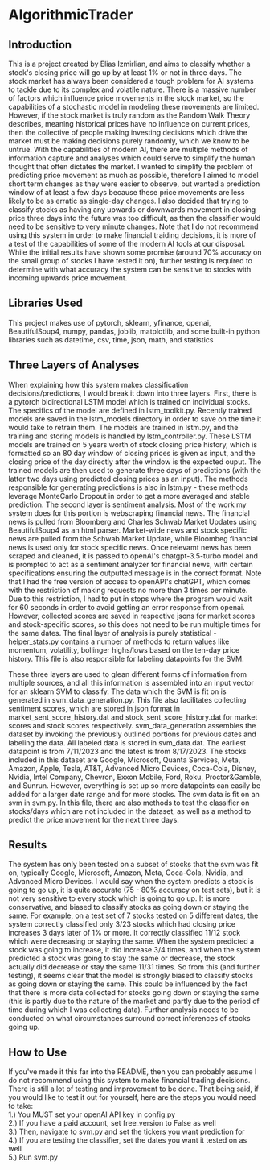# AlgorithmicTrader

## Introduction
This is a project created by Elias Izmirlian, and aims to classify whether a stock's closing price will go up by at least 1% or not in three days. The stock market has always been considered a tough problem for AI systems to tackle due to its complex and volatile nature. There is a massive number of factors which influence price movements in the stock market, so the capabilities of a stochastic model in modeling these movements are limited. However, if the stock market is truly random as the Random Walk Theory describes, meaning historical prices have no influence on current prices, then the collective of people making investing decisions which drive the market must be making decisions purely randomly, which we know to be untrue. With the capabilities of modern AI, there are multiple methods of information capture and analyses which could serve to simplify the human thought that often dictates the market. I wanted to simplify the problem of predicting price movement as much as possible, therefore I aimed to model short term changes as they were easier to observe, but wanted a prediction window of at least a few days because these price movements are less likely to be as erratic as single-day changes. I also decided that trying to classify stocks as having any upwards or downwards movement in closing price three days into the future was too difficult, as then the classifier would need to be sensitive to very minute changes.
Note that I do not recommend using this system in order to make financial traiding decisions, it is more of a test of the capabilities of some of the modern AI tools at our disposal. While the initial results have shown some promise (around 70% accuracy on the small group of stocks I have tested it on), further testing is required to determine with what accuracy the system can be sensitive to stocks with incoming upwards price movement.

## Libraries Used
This project makes use of pytorch, sklearn, yfinance, openai, BeautifulSoup4, numpy, pandas, joblib, matplotlib, and some built-in python libraries such as datetime, csv, time, json, math, and statistics

## Three Layers of Analyses
When explaining how this system makes classification decisions/predictions, I would break it down into three layers. First, there is a pytorch bidirectional LSTM model which is trained on individual stocks. The specifics of the model are defined in lstm_toolkit.py. Recently trained models are saved in the lstm_models directory in order to save on the time it would take to retrain them. The models are trained in lstm.py, and the training and storing models is handled by lstm_controller.py. These LSTM models are trained on 5 years worth of stock closing price history, which is formatted so an 80 day window of closing prices is given as input, and the closing price of the day directly after the window is the expected ouput. The trained models are then used to generate three days of predictions (with the latter two days using predicted closing prices as an input). The methods responsible for generating predictions is also in lstm.py - these methods leverage MonteCarlo Dropout in order to get a more averaged and stable prediction. 
The second layer is sentiment analysis. Most of the work my system does for this portion is webscraping financial news. The financial news is pulled from Bloomberg and Charles Schwab Market Updates using BeautifulSoup4 as an html parser. Market-wide news and stock specific news are pulled from the Schwab Market Update, while Bloombeg financial news is used only for stock specific news. Once relevamt news has been scraped and cleaned, it is passed to openAI's chatgpt-3.5-turbo model and is prompted to act as a sentiment analyzer for financial news, with certain specifications ensuring the outputted message is in the correct format. Note that I had the free version of access to openAPI's chatGPT, which comes with the restriction of making requests no more than 3 times per minute. Due to this restriction, I had to put in stops where the program would wait for 60 seconds in order to avoid getting an error response from openai. However, collected scores are saved in respective jsons for market scores and stock-specific scores, so this does not need to be run multiple times for the same dates.
The final layer of analysis is purely statistical - helper_stats.py contains a number of methods to return values like momentum, volatility, bollinger highs/lows based on the ten-day price history. This file is also responsible for labeling datapoints for the SVM.

These three layers are used to glean different forms of information from multiple sources, and all this information is assembled into an input vector for an sklearn SVM to classify. The data which the SVM is fit on is generated in svm_data_generation.py. This file also facilitates collecting sentiment scores, which are stored in json format in market_sent_score_history.dat and stock_sent_score_history.dat for market scores and stock scores respectively. svm_data_generation assembles the dataset by invoking the previously outlined portions for previous dates and labeling the data. All labeled data is stored in svm_data.dat. The earliest datapoint is from 7/11/2023 and the latest is from 8/17/2023. The stocks included in this dataset are Google, Microsoft, Quanta Services, Meta, Amazon, Apple, Tesla, AT&T, Advanced Micro Devices, Coca-Cola, Disney, Nvidia, Intel Company, Chevron, Exxon Mobile, Ford, Roku, Proctor&Gamble, and Sunrun. However, everything is set up so more datapoints can easily be added for a larger date range and for more stocks.
The svm data is fit on an svm in svm.py. In this file, there are also methods to test the classifier on stocks/days which are not included in the dataset, as well as a method to predict the price movement for the next three days.

## Results

The system has only been tested on a subset of stocks that the svm was fit on, typically Google, Microsoft, Amazon, Meta, Coca-Cola, Nvidia, and Advanced Micro Devices. I would say when the system predicts a stock is going to go up, it is quite accurate (75 - 80% accuracy on test sets), but it is not very sensitive to every stock which is going to go up. It is more conservative, and biased to classify stocks as going down or staying the same. For example, on a test set of 7 stocks tested on 5 different dates, the system correctly classified only 3/23 stocks which had closing price increases 3 days later of 1% or more. It correctly classified 11/12 stock which were decreasing or staying the same. When the system predicted a stock was going to increase, it did increase 3/4 times, and when the system predicted a stock was going to stay the same or decrease, the stock actually did decrease or stay the same 11/31 times. So from this (and further testing), it seems clear that the model is strongly biased to classify stocks as going down or staying the same. This could be influenced by the fact that there is more data collected for stocks going down or staying the same (this is partly due to the nature of the market and partly due to the period of time during which I was collecting data). Further analysis needs to be conducted on what circumstances surround correct inferences of stocks going up.

## How to Use

If you've made it this far into the README, then you can probably assume I do not recommend using this system to make financial trading decisions. There is still a lot of testing and improvement to be done. That being said, if you would like to test it out for yourself, here are the steps you would need to take:  
1.)     You MUST set your openAI API key in config.py  
2.)     If you have a paid account, set free_version to False as well  
3.)     Then, navigate to svm.py and set the tickers you want prediction for  
4.)     If you are testing the classifier, set the dates you want it tested on as well  
5.)     Run svm.py
